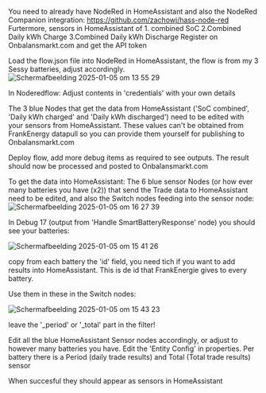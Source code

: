You need to already have NodeRed in HomeAssistant and also the NodeRed Companion integration: https://github.com/zachowj/hass-node-red
Furtermore, sensors in HomeAssistant of 1. combined SoC 2.Combined Daily kWh Charge 3.Combined Daily kWh Discharge
Register on Onbalansmarkt.com and get the API token

Load the flow.json file into NodeRed in HomeAssistant, the flow is from my 3 Sessy batteries, adjust accordingly.
![Schermafbeelding 2025-01-05 om 13 55 29](https://github.com/user-attachments/assets/d5d01df7-a731-4e9a-a1b8-6183addc0b00)

In Noderedflow:
Adjust contents in 'credentials' with your own details

The 3 blue Nodes that get the data from HomeAssistant ('SoC combined', 'Daily kWh charged' and 'Daily kWh discharged') need to be edited with your sensors from HomeAssistant. These values can't be obtained from FrankEnergy datapull so you can provide them yourself for publishing to Onbalansmarkt.com

Deploy flow, add more debug items as required to see outputs. The result should now be processed and posted to Onbalansmarkt.com 

To get the data into HomeAssistant:
The 6 blue sensor Nodes (or how ever many batteries you have (x2))  that send the Trade data to HomeAssistant need to be edited, and also the Switch nodes feeding into the sensor node:
![Schermafbeelding 2025-01-05 om 16 27 39](https://github.com/user-attachments/assets/28ca8992-ace7-4fdb-9b43-36126b56b33b)


In Debug 17 (output from 'Handle SmartBatteryResponse' node) you should see your batteries:

![Schermafbeelding 2025-01-05 om 15 41 26](https://github.com/user-attachments/assets/99c0534a-78f7-4e6a-8283-c928fa346391)

copy from each battery the 'id' field, you need tich if you want to add results into HomeAssistant. This is de id that FrankEnergie gives to every battery.

Use them in these in the Switch nodes:

![Schermafbeelding 2025-01-05 om 15 43 23](https://github.com/user-attachments/assets/1fcd38df-38dc-4e65-ae5d-208fd0c3030e)

leave the '_period' or '_total' part in the filter!

Edit all the blue HomeAssistant Sensor nodes accordingly, or adjust to however many batteries you have. Edit the 'Entity Config' in properties. 
Per battery there is a Period (daily trade results) and Total (Total trade results) sensor

When succesful they should appear as sensors in HomeAssistant
